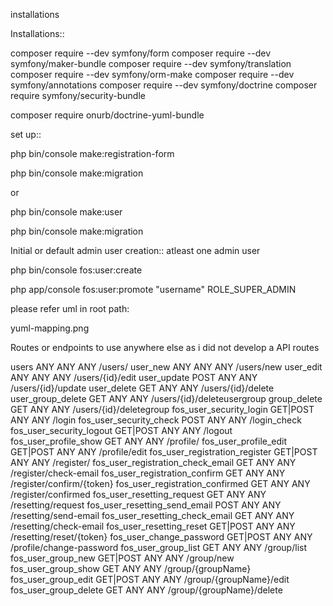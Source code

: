 installations

Installations::

composer require --dev symfony/form
composer require --dev symfony/maker-bundle
composer require --dev symfony/translation
composer require --dev symfony/orm-make
composer require --dev symfony/annotations
composer require --dev symfony/doctrine
composer require symfony/security-bundle

composer require onurb/doctrine-yuml-bundle


set up::

php bin/console make:registration-form

php bin/console make:migration

or 

php bin/console make:user

php bin/console make:migration



Initial or default admin user creation:: atleast one admin user

php bin/console fos:user:create

php app/console fos:user:promote "username" ROLE_SUPER_ADMIN


please refer uml in root path:

yuml-mapping.png 
 
 
 Routes or endpoints to use anywhere else as i did not develop a API routes
 
 
  users                               ANY        ANY      ANY    /users/
  user_new                            ANY        ANY      ANY    /users/new
  user_edit                           ANY        ANY      ANY    /users/{id}/edit
  user_update                         POST       ANY      ANY    /users/{id}/update
  user_delete                         GET        ANY      ANY    /users/{id}/delete
  user_group_delete                   GET        ANY      ANY    /users/{id}/deleteusergroup
  group_delete                        GET        ANY      ANY    /users/{id}/deletegroup
  fos_user_security_login             GET|POST   ANY      ANY    /login
  fos_user_security_check             POST       ANY      ANY    /login_check
  fos_user_security_logout            GET|POST   ANY      ANY    /logout
  fos_user_profile_show               GET        ANY      ANY    /profile/
  fos_user_profile_edit               GET|POST   ANY      ANY    /profile/edit
  fos_user_registration_register      GET|POST   ANY      ANY    /register/
  fos_user_registration_check_email   GET        ANY      ANY    /register/check-email
  fos_user_registration_confirm       GET        ANY      ANY    /register/confirm/{token}
  fos_user_registration_confirmed     GET        ANY      ANY    /register/confirmed
  fos_user_resetting_request          GET        ANY      ANY    /resetting/request
  fos_user_resetting_send_email       POST       ANY      ANY    /resetting/send-email
  fos_user_resetting_check_email      GET        ANY      ANY    /resetting/check-email
  fos_user_resetting_reset            GET|POST   ANY      ANY    /resetting/reset/{token}
  fos_user_change_password            GET|POST   ANY      ANY    /profile/change-password
  fos_user_group_list                 GET        ANY      ANY    /group/list
  fos_user_group_new                  GET|POST   ANY      ANY    /group/new
  fos_user_group_show                 GET        ANY      ANY    /group/{groupName}
  fos_user_group_edit                 GET|POST   ANY      ANY    /group/{groupName}/edit
  fos_user_group_delete               GET        ANY      ANY    /group/{groupName}/delete





